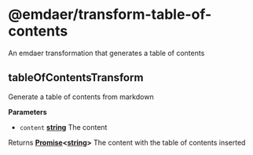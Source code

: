 <!--
  This file was generated by emdaer

  Its template can be found at .emdaer/README.emdaer.md
-->

# @emdaer/transform-table-of-contents

An emdaer transformation that generates a table of contents

<!-- Generated by documentation.js. Update this documentation by updating the source code. -->

## tableOfContentsTransform

Generate a table of contents from markdown

**Parameters**

-   `content` **[string](https://developer.mozilla.org/en-US/docs/Web/JavaScript/Reference/Global_Objects/String)** The content

Returns **[Promise](https://developer.mozilla.org/en-US/docs/Web/JavaScript/Reference/Global_Objects/Promise)&lt;[string](https://developer.mozilla.org/en-US/docs/Web/JavaScript/Reference/Global_Objects/String)>** The content with the table of contents inserted

